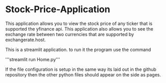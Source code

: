 # Stock-Price-Application

This application allows you to view the stock price of any ticker that is supported the 
yfinance api. This application also allows you to see the exchange rate between two currencies
that are supported by exchangerate.host.

This is a streamlit application. to run it the program use the command

'''streamlit run Home.py'''

If the file configuration is setup in the same way its laid out in the github repository
then the other python files should appear on the side as pages.
